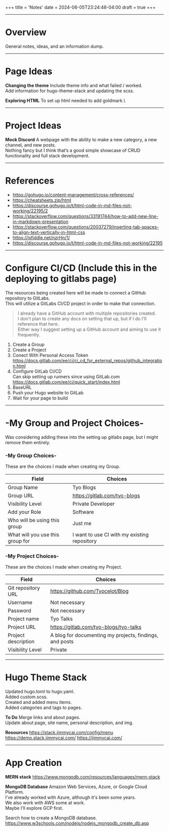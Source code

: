 +++
title = 'Notes'
date = 2024-06-05T23:24:48-04:00
draft = true
+++

---

# Overview
General notes, ideas, and an information dump.

---

# Page Ideas

**Changing the theme**
Include theme info and what failed / worked.\
Add information for hugo-theme-stack and updating the scss.

**Exploring HTML**
To set up html needed to add goldmark.\

---

# Project Ideas

**Mock Discord**
A webpage with the ability to make a new category, a new channel, and new posts.\
Nothing fancy but I think that’s a good simple showcase of CRUD functionality and full stack development.

---

# References
- https://gohugo.io/content-management/cross-references/
- https://cheatsheets.zip/html
- https://discourse.gohugo.io/t/html-code-in-md-files-not-working/22195/2
- https://stackoverflow.com/questions/33191744/how-to-add-new-line-in-markdown-presentation
- https://stackoverflow.com/questions/20037279/inserting-tab-spaces-to-align-text-vertically-in-html-css
- https://jsfiddle.net/nzrHn/1/
- https://discourse.gohugo.io/t/html-code-in-md-files-not-working/22195

---

# Configure CI/CD (Include this in the deploying to gitlabs page)
The resources being created here will be made to connect a GitHub repository to GitLabs.\
This will utilize a GitLabs CI/CD project in order to make that connection.

> I already have a GitHub account with multiple repositories created.\
I don't plan to create any docs on setting that up, but if I do I'll reference that here.\
Either way I suggest setting up a GitHub account and aiming to use it frequently.

1) Create a Group
2) Create a Project
3) Conect With Personal Access Token\
https://docs.gitlab.com/ee/ci/ci_cd_for_external_repos/github_integration.html
4) Configure GitLab CI/CD\
Can skip setting up runners since using GitLab.com\
https://docs.gitlab.com/ee/ci/quick_start/index.html
5) BaseURL
6) Push your Hugo website to GitLab
7) Wait for your page to build

---

# -My Group and Project Choices-
Was considering adding these into the setting up gitlabs page, but I might remove them entirely.

### -My Group Choices-
These are the choices I made when creating my Group.

| Field                            | Choices                                      |
| -------------------------------- | -------------------------------------------- |
| Group Name                       | Tyo Blogs                                    |
| Group URL                        | https://gitlab.com/tyo-blogs                 |
| Visibility Level                 | Private Developer                            |
| Add your Role                    | Software                                     |
| Who will be using this group     | Just me                                      |
| What will you use this group for | I want to use CI with my existing repository |

### -My Project Choices-
These are the choices I made when creating my Project.

| Field               | Choices                                                 |
| ------------------- | ------------------------------------------------------- |
| Git repository URL  | https://github.com/Tyocelot/Blog                        |
| Username            | Not necessary                                           |
| Password            | Not necessary                                           |
| Project name        | Tyo Talks                                               |
| Project URL         | https://gitlab.com/tyo-blogs/tyo-talks                  |
| Project description | A blog for documenting my projects, findings, and posts |
| Visibility Level    | Private                                                 |

---

# Hugo Theme Stack
Updated hugo.toml to hugo.yaml.\
Added custom.scss.\
Created and added menu items.\
Added categories and tags to pages.

**To Do**
Merge links and about pages.\
Update about page, site name, personal description, and img.

**Resources**
https://stack.jimmycai.com/config/menu
https://demo.stack.jimmycai.com/
https://jimmycai.com/

---

# App Creation

**MERN stack**
https://www.mongodb.com/resources/languages/mern-stack

**MongoDB Database**
Amazon Web Services, Azure, or Google Cloud Platform.\
I've already worked with Azure, although it's been some years.\
We also work with AWS some at work.\
Maybe I'll explore GCP first.

Search how to create a MongoDB database.\
https://www.w3schools.com/nodejs/nodejs_mongodb_create_db.asp